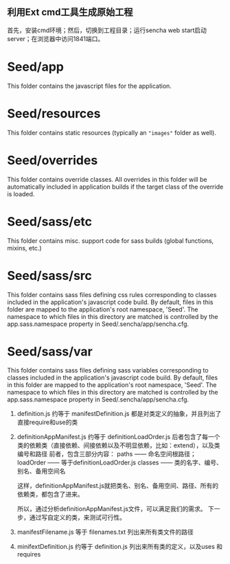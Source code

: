 ## 利用Ext cmd工具生成原始工程
首先，安装cmd环境；然后，切换到工程目录；运行sencha web start启动server；在浏览器中访问1841端口。


# Seed/app

This folder contains the javascript files for the application.

# Seed/resources

This folder contains static resources (typically an `"images"` folder as well).

# Seed/overrides

This folder contains override classes. All overrides in this folder will be 
automatically included in application builds if the target class of the override
is loaded.

# Seed/sass/etc

This folder contains misc. support code for sass builds (global functions, 
mixins, etc.)

# Seed/sass/src

This folder contains sass files defining css rules corresponding to classes
included in the application's javascript code build.  By default, files in this 
folder are mapped to the application's root namespace, 'Seed'. The
namespace to which files in this directory are matched is controlled by the
app.sass.namespace property in Seed/.sencha/app/sencha.cfg. 

# Seed/sass/var

This folder contains sass files defining sass variables corresponding to classes
included in the application's javascript code build.  By default, files in this 
folder are mapped to the application's root namespace, 'Seed'. The
namespace to which files in this directory are matched is controlled by the
app.sass.namespace property in Seed/.sencha/app/sencha.cfg. 


1. definition.js 约等于 manifestDefinition.js
	都是对类定义的抽象，并且列出了直接require和use的类
	
2. definitionAppManifest.js 约等于 definitionLoadOrder.js
	后者包含了每一个类的依赖类（直接依赖、间接依赖以及不明显依赖，比如：extend），以及类编号和路径
	前者，包含三部分内容：
		paths —— 命名空间根路径；
		loadOrder —— 等于definitionLoadOrder.js
		classes —— 类的名字、编号、别名、备用空间名
	
		
	这样，definitionAppManifest.js就把类名、别名、备用空间、路径、所有的依赖类，都包含了进来。
	
	所以，通过分析definitionAppManifest.js文件，可以满足我们的需求。
	下一步，通过写自定义的类，来测试可行性。
	


3. manifestFilename.js 等于 filenames.txt
	列出来所有类文件的路径
	
	
4. minifextDefinition.js 约等于 definition.js
	列出来所有类的定义，以及uses 和 requires
